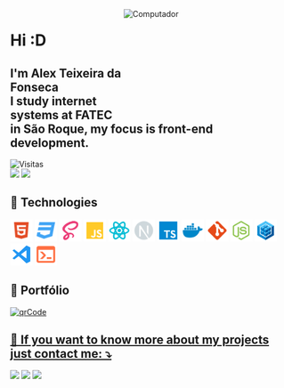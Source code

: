 <img src="https://media.giphy.com/media/ZVik7pBtu9dNS/giphy.gif" width="300px" height="200px" align="right" alt="Computador">

  # Hi :D

  ## I'm Alex Teixeira da Fonseca <br> I study internet systems at FATEC in São Roque, my focus is front-end development.
  
  
<img src="https://visitor-badge.glitch.me/badge?page_id=alextfonseca.alextfonseca" background="#8844ee" alt="Visitas">


<div margin-top="2px">
  <img height="180em" src="https://github-readme-stats.vercel.app/api?username=alextfonseca&issues&theme=midnight-purple&border_radius=10&hide_border=true"/>
  <img height="180em" src="https://github-readme-stats.vercel.app/api/top-langs/?username=alextfonseca&layout=compact&theme=midnight-purple&border_radius=10&hide_border=true"/>
</div>

## 🚀 Technologies
<div align="left">
  <img src="https://raw.githubusercontent.com/PKief/vscode-material-icon-theme/main/icons/html.svg" alt="html" width="40" height="40" />
  <img src="https://raw.githubusercontent.com/PKief/vscode-material-icon-theme/main/icons/css.svg" alt="css" width="40" height="40" />
  <img src="https://raw.githubusercontent.com/PKief/vscode-material-icon-theme/main/icons/sass.svg" alt="sass" width="40" height="40" />
  <img src="https://raw.githubusercontent.com/PKief/vscode-material-icon-theme/main/icons/javascript.svg" alt="javascript" width="40" height="40" />
  <img src="https://raw.githubusercontent.com/PKief/vscode-material-icon-theme/main/icons/react.svg" alt="react" width="40" height="40" />
  <img src="https://raw.githubusercontent.com/PKief/vscode-material-icon-theme/main/icons/next.svg" alt="next" width="40" height="40" />
  <img src="https://raw.githubusercontent.com/PKief/vscode-material-icon-theme/main/icons/typescript.svg" alt="typescript" width="40" height="40" />
  <img src="https://raw.githubusercontent.com/PKief/vscode-material-icon-theme/main/icons/docker.svg" alt="docker" width="40" height="40" />
  <img src="https://raw.githubusercontent.com/PKief/vscode-material-icon-theme/main/icons/git.svg" alt="git" width="40" height="40" />
  <img src="https://raw.githubusercontent.com/PKief/vscode-material-icon-theme/main/icons/nodejs.svg" alt="node" width="40" height="40" />
  <img src="https://raw.githubusercontent.com/PKief/vscode-material-icon-theme/main/icons/sequelize.svg" alt="sequelize" width="40" height="40" />
  <img src="https://raw.githubusercontent.com/PKief/vscode-material-icon-theme/main/icons/vscode.svg" alt="vscode" width="40" height="40" />
  <img src="https://raw.githubusercontent.com/PKief/vscode-material-icon-theme/main/icons/console.svg" alt="console" width="40" height="40" />
</div>

##  👾 Portfólio
<a href="https://alextfonseca.github.io/" alt="Linkedin">
<img src="https://i.ibb.co/XxtdrcV/QRCode-F-cil.png" alt="qrCode" width="200" height="200" />

 ## 💌 If you want to know more about my projects just contact me: ⤵️

<p align="left">

  <a href="https://www.linkedin.com/in/alex-teixeira-da-fonseca-5a99931a2/" alt="Linkedin">
  <img src="https://img.shields.io/badge/-Linkedin-0e76a8?style=flat-square&logo=Linkedin&logoColor=white&link=LINK-DO-SEU-LINKEDIN" /></a>

  <a href="https://wa.me/+5511976184659?text=Olá%20Alex" alt="WhatsApp">
  <img src="https://img.shields.io/badge/-WhatsApp-25d366?style=flat-square&labelColor=25d366&logo=whatsapp&logoColor=white&link=API-DO-SEU-WHATSAPP"/></a>

  <a href="https://www.instagram.com/devalextf/?hl=pt-br" alt="Instagram">
  <img src="https://img.shields.io/badge/-Instagram-DF0174?style=flat-square&labelColor=DF0174&logo=instagram&logoColor=white&link=LINK-DO-SEU-INSTAGRAM"/></a>
</p>
